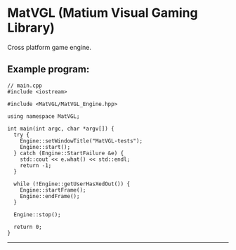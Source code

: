 # MatVGL (Matium Visual Gaming Library)
Cross platform game engine.

Example program:
----------------------------------------------------------
    // main.cpp
    #include <iostream>

    #include <MatVGL/MatVGL_Engine.hpp>

    using namespace MatVGL;

    int main(int argc, char *argv[]) {
      try {
        Engine::setWindowTitle("MatVGL-tests");
        Engine::start();
      } catch (Engine::StartFailure &e) {
        std::cout << e.what() << std::endl;
        return -1;
      }

      while (!Engine::getUserHasXedOut()) {
        Engine::startFrame();
        Engine::endFrame();
      }

      Engine::stop();

      return 0;
    }
---------------------------------------------------------
